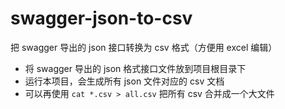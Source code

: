 # swagger-json-to-csv
把 swagger 导出的 json 接口转换为 csv 格式（方便用 excel 编辑）  
- 将 swagger 导出的 json 格式接口文件放到项目根目录下
- 运行本项目，会生成所有 json 文件对应的 csv 文档
- 可以再使用 `cat *.csv > all.csv` 把所有 csv 合并成一个大文件
